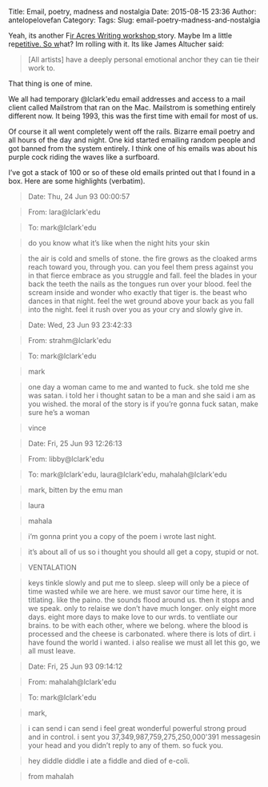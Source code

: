 Title: Email, poetry, madness and nostalgia
Date: 2015-08-15 23:36
Author: antelopelovefan
Category: 
Tags: 
Slug: email-poetry-madness-and-nostalgia

Yeah, its another F[ir Acres Writing workshop ](http://mark.biek.org/blog/2009/02/the-shapening/)story. Maybe Im a little re[petitive. So w](http://www.jamesaltucher.com/2015/08/kurt-vonnegut-the-secret-of-all-art/)hat? Im rolling with it. Its like James Altucher said:

> [All artists] have a deeply personal emotional anchor they can tie their work to.

That thing is one of mine.

We all had temporary @lclark'edu email addresses and access to a mail client called Mailstrom that ran on the Mac. Mailstrom is something entirely different now. It being 1993, this was the first time with email for most of us.

Of course it all went completely went off the rails. Bizarre email poetry and all hours of the day and night. One kid started emailing random people and got banned from the system entirely. I think one of his emails was about his purple cock riding the waves like a surfboard.

I’ve got a stack of 100 or so of these old emails printed out that I found in a box. Here are some highlights (verbatim).

> Date: Thu, 24 Jun 93 00:00:57

> From: lara@lclark'edu

> To: mark@lclark'edu

> do you know what it’s like when the night hits your skin

> the air is cold and smells of stone. the fire grows as the cloaked arms reach toward you, through you. can you feel them press against you in that fierce embrace as you struggle and fall. feel the blades in your back the teeth the nails as the tongues run over your blood. feel the scream inside and wonder who exactly that tiger is. the beast who dances in that night. feel the wet ground above your back as you fall into the night. feel it rush over you as your cry and slowly give in.

> Date: Wed, 23 Jun 93 23:42:33

> From: strahm@lclark'edu

> To: mark@lclark'edu

> mark

> one day a woman came to me and wanted to fuck. she told me she was satan. i told her i thought satan to be a man and she said i am as you wished. the moral of the story is if you’re gonna fuck satan, make sure he’s a woman

> vince

> Date: Fri, 25 Jun 93 12:26:13

> From: libby@lclark'edu

> To: mark@lclark'edu, laura@lclark'edu, mahalah@lclark'edu

> mark, bitten by the emu man

> laura

> mahala

> i’m gonna print you a copy of the poem i wrote last night.

> it’s about all of us so i thought you should all get a copy, stupid or not.

> VENTALATION

> keys tinkle slowly and put me to sleep. sleep will only be a piece of time wasted while we are here. we must savor our time here, it is titlating. like the paino. the sounds flood around us. then it stops and we speak. only to relaise we don’t have much longer. only eight more days. eight more days to make love to our wrds. to ventliate our brains. to be with each other, where we belong. where the blood is processed and the cheese is carbonated. where there is lots of dirt. i have found the world i wanted. i also realise we must all let this go, we all must leave.

> Date: Fri, 25 Jun 93 09:14:12

> From: mahalah@lclark'edu

> To: mark@lclark'edu

> mark,

> i can send i can send i feel great wonderful powerful strong proud and in control. i sent you 37,349,987,759,275,250,000'391 messagesin your head and you didn’t reply to any of them. so fuck you.

> hey diddle diddle i ate a fiddle and died of e-coli.

> from mahalah

